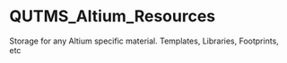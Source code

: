 # QUTMS_Altium_Resources
Storage for any Altium specific material. Templates, Libraries, Footprints, etc
